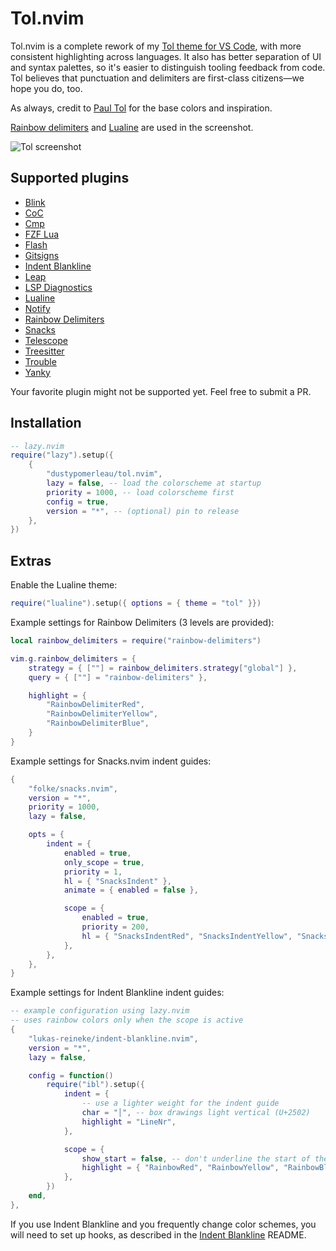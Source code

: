 # Tol.nvim

Tol.nvim is a complete rework of my [Tol theme for VS Code](https://github.com/dustypomerleau/tol), with more consistent highlighting across languages.
It also has better separation of UI and syntax palettes, so it's easier to distinguish tooling feedback from code.
Tol believes that punctuation and delimiters are first-class citizens—we hope you do, too.

As always, credit to [Paul Tol](https://personal.sron.nl/~pault/) for the base colors and inspiration.

[Rainbow delimiters][] and [Lualine][] are used in the screenshot.

![Tol screenshot](images/tol.png)

## Supported plugins

- [Blink][]
- [CoC][]
- [Cmp][]
- [FZF Lua][]
- [Flash][]
- [Gitsigns][]
- [Indent Blankline][]
- [Leap][]
- [LSP Diagnostics][]
- [Lualine][]
- [Notify][]
- [Rainbow Delimiters][]
- [Snacks][]
- [Telescope][]
- [Treesitter][]
- [Trouble][]
- [Yanky][]

Your favorite plugin might not be supported yet. Feel free to submit a PR.

## Installation

```lua
-- lazy.nvim
require("lazy").setup({
    {
        "dustypomerleau/tol.nvim",
        lazy = false, -- load the colorscheme at startup
        priority = 1000, -- load colorscheme first
        config = true,
        version = "*", -- (optional) pin to release
    },
})
```

## Extras

Enable the Lualine theme:

```lua
require("lualine").setup({ options = { theme = "tol" }})
```

Example settings for Rainbow Delimiters (3 levels are provided):

```lua
local rainbow_delimiters = require("rainbow-delimiters")

vim.g.rainbow_delimiters = {
    strategy = { [""] = rainbow_delimiters.strategy["global"] },
    query = { [""] = "rainbow-delimiters" },

    highlight = {
        "RainbowDelimiterRed",
        "RainbowDelimiterYellow",
        "RainbowDelimiterBlue",
    }
}
```

Example settings for Snacks.nvim indent guides:

```lua
{
    "folke/snacks.nvim",
    version = "*",
    priority = 1000,
    lazy = false,

    opts = {
        indent = {
            enabled = true,
            only_scope = true,
            priority = 1,
            hl = { "SnacksIndent" },
            animate = { enabled = false },

            scope = {
                enabled = true,
                priority = 200,
                hl = { "SnacksIndentRed", "SnacksIndentYellow", "SnacksIndentBlue" },
            },
        },
    },
}
```

Example settings for Indent Blankline indent guides:

```lua
-- example configuration using lazy.nvim
-- uses rainbow colors only when the scope is active
{
    "lukas-reineke/indent-blankline.nvim",
    version = "*",
    lazy = false,

    config = function()
        require("ibl").setup({
            indent = {
                -- use a lighter weight for the indent guide
                char = "│", -- box drawings light vertical (U+2502)
                highlight = "LineNr",
            },

            scope = {
                show_start = false, -- don't underline the start of the scope
                highlight = { "RainbowRed", "RainbowYellow", "RainbowBlue", },
            },
        })
    end,
},
```

If you use Indent Blankline and you frequently change color schemes, you will need to set up hooks, as described in the [Indent Blankline][] README.

[Blink]: https://github.com/Saghen/blink.cmp
[CoC]: https://github.com/neoclide/coc.nvim
[Cmp]: https://github.com/hrsh7th/nvim-cmp
[Flash]: https://github.com/folke/flash.nvim
[FZF Lua]: https://github.com/ibhagwan/fzf-lua
[Gitsigns]: https://github.com/lewis6991/gitsigns.nvim
[Indent Blankline]: https://github.com/lukas-reineke/indent-blankline.nvim
[Leap]: https://github.com/ggandor/leap.nvim
[LSP Diagnostics]: https://neovim.io/doc/user/lsp.html
[Lualine]: https://github.com/hoob3rt/lualine.nvim
[Notify]: https://github.com/rcarriga/nvim-notify
[Rainbow Delimiters]: https://github.com/HiPhish/rainbow-delimiters.nvim
[Snacks]: https://github.com/folke/snacks.nvim
[Telescope]: https://github.com/nvim-telescope/telescope.nvim
[Treesitter]: https://github.com/nvim-treesitter/nvim-treesitter
[Trouble]: https://github.com/folke/trouble.nvim
[Yanky]: https://github.com/gbprod/yanky.nvim
